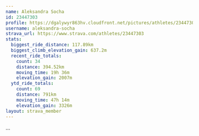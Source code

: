 ```yaml
---
name: Aleksandra Socha
id: 23447303
profile: https://dgalywyr863hv.cloudfront.net/pictures/athletes/23447303/14745546/4/large.jpg
username: aleksandra-socha
strava_url: https://www.strava.com/athletes/23447303
stats:
  biggest_ride_distance: 117.89km
  biggest_climb_elevation_gain: 637.2m
  recent_ride_totals:
    count: 34
    distance: 394.52km
    moving_time: 19h 36m
    elevation_gain: 2007m
  ytd_ride_totals:
    count: 69
    distance: 791km
    moving_time: 47h 14m
    elevation_gain: 3326m
layout: strava_member
--- 
```

...
